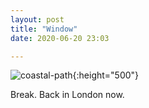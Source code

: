 ```yaml
---
layout: post
title: "Window"
date: 2020-06-20 23:03

---
```

![coastal-path](/images/fragments/window.jpg){:height="500"}

Break. Back in London now.
